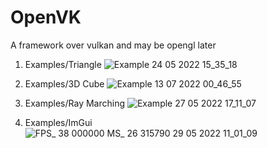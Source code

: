 # OpenVK
A framework over vulkan and may be opengl later

1. Examples/Triangle
![Example 24 05 2022 15_35_18](https://user-images.githubusercontent.com/55063400/170048263-99c8a3c2-c1e9-4dbe-b4f9-cb19130b584b.png)

2. Examples/3D Cube
![Example 13 07 2022 00_46_55](https://user-images.githubusercontent.com/55063400/178611465-aa072781-b35e-42fc-b415-a51d780b8a63.png)

3. Examples/Ray Marching
![Example 27 05 2022 17_11_07](https://user-images.githubusercontent.com/55063400/170727949-d911c89b-6812-4ddb-9c59-dedacd0fae8b.png)

4. Examples/ImGui
![FPS_ 38 000000 MS_ 26 315790 29 05 2022 11_01_09](https://user-images.githubusercontent.com/55063400/170860532-a74ff5a8-1caf-4139-a735-0c041deb47c6.png)
